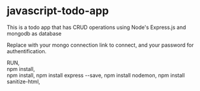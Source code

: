 # javascript-todo-app
This is a todo app that has CRUD operations using Node's Express.js and mongodb as database

Replace with your mongo connection link to connect, and your password for authentification.

RUN,  
npm install,   
npm install, 
npm install express --save, 
npm install nodemon, 
npm install sanitize-html, 
